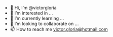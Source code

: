 - 👋 Hi, I’m @victorgloria
- 👀 I’m interested in ...
- 🌱 I’m currently learning ...
- 💞️ I’m looking to collaborate on ...
- 📫 How to reach me victor.gloria@hotmail.com

<!---
victorgloria/victorgloria is a ✨ special ✨ repository because its `README.md` (this file) appears on your GitHub profile.
You can click the Preview link to take a look at your changes.
--->
